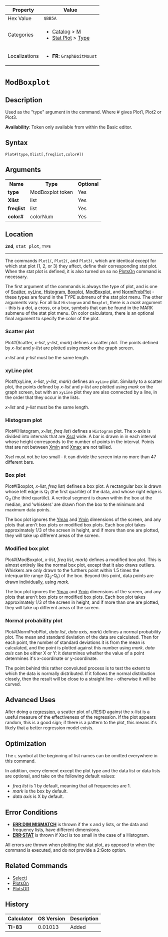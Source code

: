 | Property      | Value |
|---------------|-------|
| Hex Value     | `$BB5A`|
| Categories    | <ul><li>[Catalog](<../categories/Catalog.md>) > [M](<../categories/Catalog.md#M>)</li><li>[Stat Plot](<../categories/Stat Plot.md>) > [Type](<../categories/Stat Plot.md#Type>)</li></ul> |
| Localizations | <ul><li><b>FR</b>: `GraphBoitMoust`</li></ul> |

# `ModBoxplot`

## Description
Used as the "type" argument in the command.
Where # gives Plot1, Plot2 or Plot3.


<b>Availability</b>: Token only available from within the Basic editor.

## Syntax
`Plot#(type,Xlist[,freqlist,color#])`

## Arguments
<table>
<tr><th>Name</th><th>Type</th><th>Optional</th></tr>

<tr><td><b>type</b></td><td>ModBoxplot token</td><td>Yes</td></tr>

<tr><td><b>Xlist</b></td><td>list</td><td>Yes</td></tr>

<tr><td><b>freqlist</b></td><td>list</td><td>Yes</td></tr>

<tr><td><b>color#</b></td><td>colorNum</td><td>Yes</td></tr>

</table>

## Location
<tt><kbd><b>2nd</b></kbd></tt>, <kbd>stat plot</kbd>, `TYPE`
<hr>

The commands `Plot1(`, `Plot2(`, and `Plot3(`, which are identical except for which stat plot (1, 2, or 3) they affect, define their corresponding stat plot. When the stat plot is defined, it is also turned on so no [PlotsOn](/plotson) command is necessary.

The first argument of the commands is always the type of plot, and is one of [Scatter](/plotn#scatter), [xyLine](/plotn#xyline), [Histogram](/plotn#histogram), [Boxplot](/plotn#boxplot), [ModBoxplot](/plotn#modboxplot), and [NormProbPlot](/plotn#normprobplot) - these types are found in the TYPE submenu of the stat plot menu. The other arguments vary. For all but `Histogram` and `Boxplot`, there is a _mark_ argument - this is a dot, a cross, or a box, symbols that can be found in the MARK submenu of the stat plot menu. On color calculators, there is an optional final argument to specify the color of the plot.

### Scatter plot

Plot#(Scatter, _x-list_, _y-list_, _mark_) defines a scatter plot. The points defined by _x-list_ and _y-list_ are plotted using _mark_ on the graph screen.

_x-list_ and _y-list_ must be the same length.

### xyLine plot

Plot#(xyLine, _x-list_, _y-list_, _mark_) defines an `xyLine` plot. Similarly to a scatter plot, the points defined by _x-list_ and _y-list_ are plotted using _mark_ on the graph screen, but with an `xyLine` plot they are also connected by a line, in the order that they occur in the lists.

_x-list_ and _y-list_ must be the same length.

### Histogram plot

Plot#(Histogram, _x-list_, _freq list_) defines a `Histogram` plot. The x-axis is divided into intervals that are [Xscl](/system-variables#window) wide. A bar is drawn in in each interval whose height corresponds to the number of points in the interval. Points that are not between [Xmin](/system-variables#window) and [Xmax](/system-variables#window) are not tallied.

Xscl must not be too small - it can divide the screen into no more than 47 different bars.

### Box plot

Plot#(Boxplot, _x-list_, _freq list_) defines a box plot. A rectangular box is drawn whose left edge is Q<sub>1</sub> (the first quartile) of the data, and whose right edge is Q<sub>3</sub> (the third quartile). A vertical segment is drawn within the box at the median, and 'whiskers' are drawn from the box to the minimum and maximum data points.

The box plot ignores the [Ymax](/system-variables#window) and [Ymin](/system-variables#window) dimensions of the screen, and any plots that aren't box plots or modified box plots. Each box plot takes approximately 1/3 of the screen in height, and if more than one are plotted, they will take up different areas of the screen.

### Modified box plot

Plot#(ModBoxplot, _x-list_, _freq list_, _mark_) defines a modified box plot. This is almost entirely like the normal box plot, except that it also draws outliers. Whiskers are only drawn to the furthers point within 1.5 times the interquartile range (Q<sub>3</sub>-Q<sub>1</sub>) of the box. Beyond this point, data points are drawn individually, using _mark_.

The box plot ignores the [Ymax](/system-variables#window) and [Ymin](/system-variables#window) dimensions of the screen, and any plots that aren't box plots or modified box plots. Each box plot takes approximately 1/3 of the screen in height, and if more than one are plotted, they will take up different areas of the screen.

### Normal probability plot

Plot#(NormProbPlot, _data list_, _data axis_, _mark_) defines a normal probability plot. The mean and standard deviation of the data are calculated. Then for each point, the number of standard deviations it is from the mean is calculated, and the point is plotted against this number using _mark_. _data axis_ can be either X or Y: it determines whether the value of a point determines it's x-coordinate or y-coordinate.

The point behind this rather convoluted process is to test the extent to which the data is normally distributed. If it follows the normal distribution closely, then the result will be close to a straight line - otherwise it will be curved.

## Advanced Uses

After doing a [regression](/regression-models), a scatter plot of ʟRESID against the x-list is a useful measure of the effectiveness of the regression. If the plot appears random, this is a good sign; if there is a pattern to the plot, this means it's likely that a better regression model exists.

## Optimization

The ʟ symbol at the beginning of list names can be omitted everywhere in this command.

In addition, every element except the plot type and the data list or data lists are optional, and take on the following default values:

*   _freq list_ is 1 by default, meaning that all frequencies are 1.
*   _mark_ is the box by default.
*   _data axis_ is X by default.

## Error Conditions

*   **[ERR:DIM MISMATCH](/errors#dimmismatch)** is thrown if the x and y lists, or the data and frequency lists, have different dimensions.
*   **[ERR:STAT](/errors#stat)** is thrown if Xscl is too small in the case of a Histogram.

All errors are thrown when plotting the stat plot, as opposed to when the command is executed, and do not provide a 2:Goto option.

## Related Commands

*   [Select(](/select)
*   [PlotsOn](/plotson)
*   [PlotsOff](/plotsoff)

## History
| Calculator | OS Version | Description |
|------------|------------|-------------|
| <b>TI-83</b> | 0.01013 | Added |


